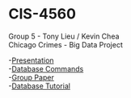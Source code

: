 # CIS-4560
Group 5 - Tony Lieu / Kevin Chea  
Chicago Crimes - Big Data Project

-[Presentation](https://github.com/Tonylieu833/CIS-4560/blob/master/Term%20Project%20v2.pptx)  
-[Database Commands](https://github.com/Tonylieu833/CIS-4560/blob/master/Database%20Commands)  
-[Group Paper](https://github.com/Tonylieu833/CIS-4560/blob/master/Term%20Paper.docx)  
-[Database Tutorial](https://github.com/Tonylieu833/CIS-4560/blob/master/Chicago%20Crimes%20Tutorial%20%20-%20Group%205.docx)  

